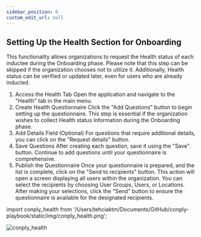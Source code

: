 ```yaml
---
sidebar_position: 6
custom_edit_url: null
---
```




<h2>Setting Up the Health Section for Onboarding</h2>

This functionality allows organizations to request the Health status of each inductee during the Onboarding phase. Please note that this step can be skipped if the organization chooses not to utilize it. Additionally, Health status can be verified or updated later, even for users who are already inducted.

1. Access the Health Tab
Open the application and navigate to the "Health" tab in the main menu.
2. Create Health Questionnaire
Click the "Add Questions" button to begin setting up the questionnaire. This step is essential if the organization wishes to collect Health status information during the Onboarding phase.
3.  Add Details Field (Optional)
For questions that require additional details, you can click on the "Request details" button.
4. Save Questions
After creating each question, save it using the "Save" button. Continue to add questions until your questionnaire is comprehensive.
5. Publish the Questionnaire
Once your questionnaire is prepared, and the list is complete, click on the "Send to recipients" button. This action will open a screen displaying all users within the organization. You can select the recipients by choosing User Groups, Users, or Locations. After making your selections, click the "Send" button to ensure the questionnaire is available for the designated recipients.

import conply_health from '/Users/tehciaktm/Documents/GitHub/conply-playbook/static/img/conply_health.png';

<img align="left" src={conply_health} alt="conply_health" />